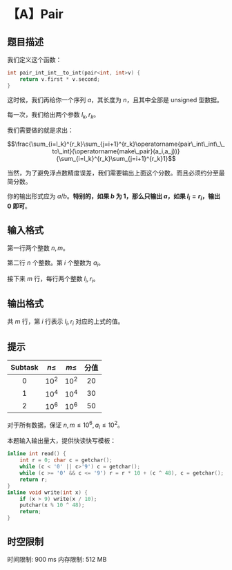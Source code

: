 # 【A】Pair

## 题目描述

我们定义这个函数：

```cpp
int pair_int_int__to_int(pair<int, int>v) {
	return v.first * v.second;
}
```

这时候，我们再给你一个序列 $a$，其长度为 $n$，且其中全部是 unsigned 型数据。

每一次，我们给出两个参数 $l_k,r_k$。

我们需要做的就是求出：

$$\frac{\sum_{i=l_k}^{r_k}\sum_{j=i+1}^{r_k}\operatorname{pair\_int\_int\_\_to\_int}(\operatorname{make\_pair}(a_i,a_j))}{\sum_{i=l_k}^{r_k}\sum_{j=i+1}^{r_k}1}$$

当然，为了避免浮点数精度误差，我们需要输出上面这个分数。而且必须约分至最简分数。

你的输出形式应为 $a/b$。**特别的，如果 $b$ 为 $1$，那么只输出 $a$，如果 $l_i=r_i$，输出 $0$ 即可**。

## 输入格式

第一行两个整数 $n,m$。

第二行 $n$ 个整数。第 $i$ 个整数为 $a_i$。

接下来 $m$ 行，每行两个整数 $l_i,r_i$。

## 输出格式

共 $m$ 行，第 $i$ 行表示 $l_i,r_i$ 对应的上式的值。

## 提示

| Subtask | $n\le$ | $m\le$ | 分值 |
| :----------: | :----------: | :----------: | :----------: |
| 0 | $10^2$ | $10^2$ | 20 |
| 1 | $10^4$ | $10^4$ | 30 |
| 2 | $10^6$ | $10^6$ | 50 |

对于所有数据，保证 $n,m\le10^6,a_i\le10^2$。

本题输入输出量大，提供快读快写模板：

```cpp
inline int read() {
	int r = 0; char c = getchar();
	while (c < '0' || c>'9') c = getchar();
	while (c >= '0' && c <= '9') r = r * 10 + (c ^ 48), c = getchar();
	return r;
}
inline void write(int x) {
	if (x > 9) write(x / 10);
	putchar(x % 10 ^ 48);
	return;
}
```

## 时空限制

时间限制: 900 ms
内存限制: 512 MB
